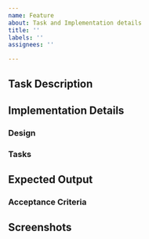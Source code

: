 ```yaml
---
name: Feature
about: Task and Implementation details
title: ''
labels: ''
assignees: ''

---
```


## Task Description

## Implementation Details

### Design
[//]: # (Provide details about the software design, including any architecture, algorithms, or diagrams.)

### Tasks
[//]: # (List the step-by-step tasks that need to be performed to complete the objective.)

## Expected Output

### Acceptance Criteria
[//]: # (Specify the conditions that must be met for the task to be considered successfully completed.)

## Screenshots
